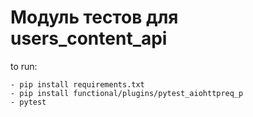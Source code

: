 # Модуль тестов для users_content_api


to run:

```
- pip install requirements.txt
- pip install functional/plugins/pytest_aiohttpreq_p
- pytest

```